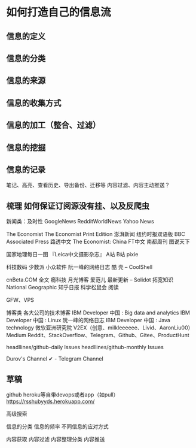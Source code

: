 # 如何打造自己的信息流

## 信息的定义

## 信息的分类

## 信息的来源

## 信息的收集方式

## 信息的加工（整合、过滤）

## 信息的挖掘

## 信息的记录

笔记、高亮、查看历史、导出备份、迁移等 内容过滤、内容主动推送？

## 梳理 如何保证订阅源没有挂、以及反爬虫

新闻类：及时性
GoogleNews
RedditWorldNews
Yahoo News

The Economist
The Economist Print Edition
澎湃新闻
纽约时报双语版
BBC
Associated Press
路透中文
The Economist: China
FT中文
南都周刊
图说天下

国家地理每日一图
『Leica中文摄影杂志』
A站
B站
pixie

科技数码
少数派
小众软件
阮一峰的网络日志
酷 壳 – CoolShell

cnBeta.COM 全文
瘾科技
月光博客
爱范儿
最新更新 – Solidot
拓宽知识
National Geographic
知乎日报
科学松鼠会
阅读

GFW、VPS

博客类
各大公司的技术博客
IBM Developer 中国 : Big data and analytics
IBM Developer 中国 : Linux
阮一峰的网络日志
IBM Developer 中国 : Java technology
微软亚洲研究院
V2EX（创意、milkleeeeee、Livid、AaronLiu00）
Medium
Reddit、StackOverflow、Telegram、Github、Gitee、ProductHunt

headllines/github-daily Issues
headllines/github-monthly Issues


Durov's Channel ✔ - Telegram Channel
## 草稿

github heroku等自带devops或者app（如pull）
<https://rsshubyyds.herokuapp.com/>

高级搜索

信息的分类
信息的频率
不同信息的应对方式

内容获取
内容过滤
内容整理分类
内容推送
